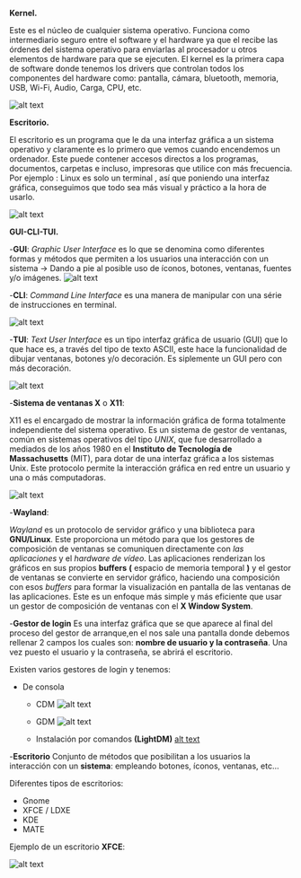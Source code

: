 **Kernel.**

Este es el núcleo de cualquier sistema operativo. Funciona como intermediario seguro entre el software y el hardware ya que el
recibe las órdenes del sistema operativo para enviarlas al procesador u otros elementos de hardware para que se ejecuten.
El kernel es la primera capa de software donde tenemos los drivers que controlan todos los componentes del hardware como: pantalla, cámara, bluetooth, memoria, USB, Wi-Fi, Audio, Carga, CPU, etc. 

![alt text](https://upload.wikimedia.org/wikipedia/commons/thumb/8/8f/Kernel_Layout.svg/380px-Kernel_Layout.svg.png)

**Escritorio.**

El escritorio es un programa que le da una interfaz gráfica a un sistema operativo y claramente es lo primero que vemos cuando encendemos un ordenador.
Este puede contener accesos directos a los programas, documentos, carpetas e incluso, impresoras que utilice con más frecuencia. 
Por ejemplo : Linux es solo un terminal , así que poniendo una interfaz gráfica, conseguimos que todo sea más visual y práctico 
a la hora de usarlo.

![alt text](https://ednitapr.files.wordpress.com/2008/11/escritorio_win_xp.jpg)

**GUI-CLI-TUI.**
 
 -**GUI**: *Graphic User Interface* es lo que se denomina como diferentes formas y métodos que permiten a los usuarios una interacción con un sistema -> Dando a pie al posible uso de íconos, botones, ventanas, fuentes y/o imágenes.
 ![alt text](http://netdna.webdesignerdepot.com/uploads/2009/03/nextstep-1.jpg)
 
 -**CLI**: *Command Line Interface* es una manera de manipular con una série de instrucciones en terminal.
 
 ![alt text](http://toolscenter.lenovofiles.com/help/topic/uxspi_lenovo/cli2.jpg)
 
 -**TUI**: *Text User Interface* es un tipo interfaz gráfica de usuario (GUI) que lo que hace es, a través del tipo de texto ASCII, este hace la funcionalidad de dibujar ventanas,  botones y/o decoración. Es siplemente un GUI pero con más decoración.
 
 ![alt text](https://upload.wikimedia.org/wikipedia/en/thumb/f/f1/Synchronet.png/300px-Synchronet.png)
 
 
-**Sistema de ventanas X** o **X11**:

X11 es el encargado de mostrar la información gráfica de forma totalmente independiente del sistema operativo. 
Es un sistema de gestor de ventanas, común en sistemas operativos del tipo *UNIX*, que fue desarrollado a mediados de los años 1980 en el **Instituto de Tecnología de Massachusetts** (MIT), para dotar de una interfaz gráfica a los sistemas Unix. Este protocolo permite la interacción gráfica en red entre un usuario y una o más computadoras.

![alt text](http://toastytech.com/guis/remotex11dvx.png)

-**Wayland**:

*Wayland* es un protocolo de servidor gráfico y una biblioteca para **GNU/Linux**.
Este proporciona un método para que los gestores de composición de ventanas se comuniquen directamente con *las aplicaciones* y el *hardware de vídeo*. Las aplicaciones renderizan los gráficos en sus propios **buffers** **(** espacio de memoria temporal **)** y el gestor de ventanas se convierte en servidor gráfico, haciendo una composición con esos *buffers* para formar la visualización en pantalla de las ventanas de las aplicaciones. Este es un enfoque más simple y más eficiente que usar un gestor de composición de ventanas con el **X Window System**.


-**Gestor de login**
Es una interfaz gráfica que se que aparece al final del proceso del gestor de arranque,en el nos sale una pantalla donde debemos rellenar 2 campos los cuales son: **nombre de usuario y la contraseña**. Una vez puesto el usuario y la contraseña, se abrirá el escritorio.

Existen varios gestores de login y tenemos:

 - De consola
   - CDM
![alt text](https://farm5.staticflickr.com/4140/4926241632_14cb2f7af7_b.jpg)

   - GDM
   ![alt text](https://news-cdn.softpedia.com/images/news2/say-goodbye-to-lightdm-gnome-s-gdm-login-manager-now-default-in-ubuntu-17-10-516881-4.jpg)
   
   - Instalación por comandos **(LightDM)**
  [alt text](https://upload.wikimedia.org/wikipedia/commons/thumb/7/7e/Lightdm-screenshot.jpg/1200px-Lightdm-screenshot.jpg)
  
  
-**Escritorio**
Conjunto de métodos que posibilitan a los usuarios la interacción con un **sistema**: empleando botones, íconos, ventanas, etc...

Diferentes tipos de escritorios:

- Gnome
- XFCE / LDXE
- KDE
- MATE

Ejemplo de un escritorio **XFCE**:

![alt text](https://spins.fedoraproject.org/static/images/screenshots/screenshot-xfce.jpg)
  
